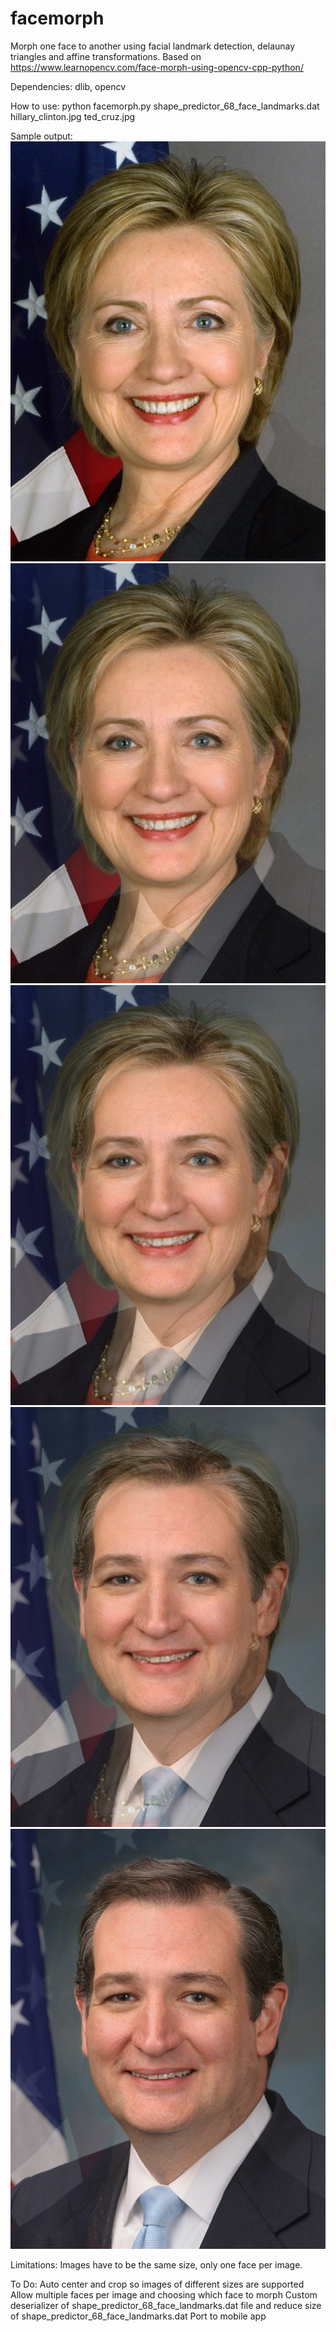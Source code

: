 # facemorph
Morph one face to another using facial landmark detection, delaunay triangles and affine transformations. Based on https://www.learnopencv.com/face-morph-using-opencv-cpp-python/

Dependencies:
dlib, opencv

How to use:
python facemorph.py shape_predictor_68_face_landmarks.dat hillary_clinton.jpg ted_cruz.jpg 

Sample output:
![Alt text](sample_output/0.1.jpg?raw=true "0.1")
![Alt text](sample_output/0.3.jpg?raw=true "0.3")
![Alt text](sample_output/0.5.jpg?raw=true "0.5")
![Alt text](sample_output/0.7.jpg?raw=true "0.7")
![Alt text](sample_output/0.9.jpg?raw=true "0.9")

Limitations:
Images have to be the same size, only one face per image.

To Do:
Auto center and crop so images of different sizes are supported
Allow multiple faces per image and choosing which face to morph
Custom deserializer of shape_predictor_68_face_landmarks.dat file and reduce size of shape_predictor_68_face_landmarks.dat
Port to mobile app
